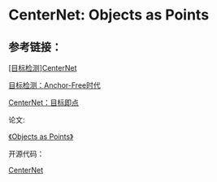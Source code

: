 # CenterNet: Objects as Points

## 参考链接：

[[目标检测]CenterNet](https://blog.csdn.net/weixin_41779359/article/details/116352447)


[目标检测：Anchor-Free时代](https://mp.weixin.qq.com/s?__biz=MzI5MDUyMDIxNA==&mid=2247488346&idx=1&sn=ef2b74c1e254a4cc025b976c2db2a1ba&chksm=ec1ffea3db6877b5a8f4464a9c6432842847ec00dcaebdd1537047ec053bbe49d86aa58e1356&token=145417953&lang=zh_CN&scene=21#wechat_redirect)

[CenterNet：目标即点](https://mp.weixin.qq.com/s/wWqdjsJ6U86lML0rSohz4A)

论文:

[《Objects as Points》](https://arxiv.org/pdf/1904.07850.pdf)

开源代码：

[CenterNet](https://github.com/xingyizhou/CenterNet)
